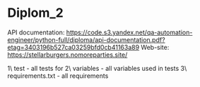 # Diplom_2
API documentation: https://code.s3.yandex.net/qa-automation-engineer/python-full/diploma/api-documentation.pdf?etag=3403196b527ca03259bfd0cb41163a89
Web-site: https://stellarburgers.nomoreparties.site/

1\ test - all tests for 
2\ variables - all variables used in tests
3\ requirements.txt - all requirements